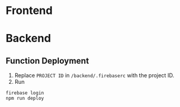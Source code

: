 # Frontend

# Backend
## Function Deployment
1. Replace `PROJECT ID` in `/backend/.firebaserc` with the project ID.
2. Run
```
firebase login
npm run deploy
```
